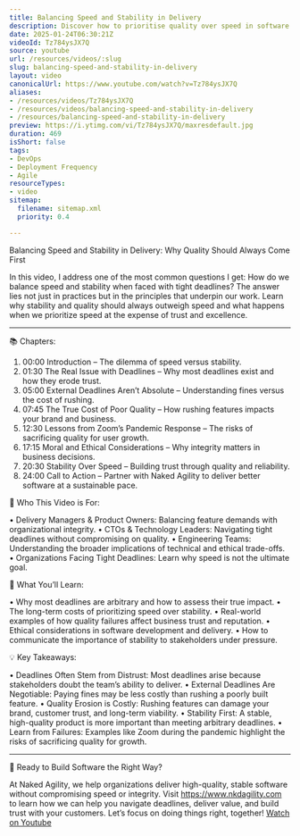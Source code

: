 ```yaml
---
title: Balancing Speed and Stability in Delivery
description: Discover how to prioritise quality over speed in software delivery. Learn the true costs of rushing and why stability builds trust.
date: 2025-01-24T06:30:21Z
videoId: Tz784ysJX7Q
source: youtube
url: /resources/videos/:slug
slug: balancing-speed-and-stability-in-delivery
layout: video
canonicalUrl: https://www.youtube.com/watch?v=Tz784ysJX7Q
aliases:
- /resources/videos/Tz784ysJX7Q
- /resources/videos/balancing-speed-and-stability-in-delivery
- /resources/balancing-speed-and-stability-in-delivery
preview: https://i.ytimg.com/vi/Tz784ysJX7Q/maxresdefault.jpg
duration: 469
isShort: false
tags:
- DevOps
- Deployment Frequency
- Agile
resourceTypes:
- video
sitemap:
  filename: sitemap.xml
  priority: 0.4

---
```

 Balancing Speed and Stability in Delivery: Why Quality Should Always Come First

In this video, I address one of the most common questions I get: How do we balance speed and stability when faced with tight deadlines? The answer lies not just in practices but in the principles that underpin our work. Learn why stability and quality should always outweigh speed and what happens when we prioritize speed at the expense of trust and excellence.
________________________________________

📚 Chapters:

1. 00:00 Introduction – The dilemma of speed versus stability.
2. 01:30 The Real Issue with Deadlines – Why most deadlines exist and how they erode trust.
3. 05:00 External Deadlines Aren’t Absolute – Understanding fines versus the cost of rushing.
4. 07:45 The True Cost of Poor Quality – How rushing features impacts your brand and business.
5. 12:30 Lessons from Zoom’s Pandemic Response – The risks of sacrificing quality for user growth.
6. 17:15 Moral and Ethical Considerations – Why integrity matters in business decisions.
7. 20:30 Stability Over Speed – Building trust through quality and reliability.
8. 24:00 Call to Action – Partner with Naked Agility to deliver better software at a sustainable pace.

🎯 Who This Video is For:

• Delivery Managers & Product Owners: Balancing feature demands with organizational integrity.
• CTOs & Technology Leaders: Navigating tight deadlines without compromising on quality.
• Engineering Teams: Understanding the broader implications of technical and ethical trade-offs.
• Organizations Facing Tight Deadlines: Learn why speed is not the ultimate goal.

🌟 What You’ll Learn:

• Why most deadlines are arbitrary and how to assess their true impact.
• The long-term costs of prioritizing speed over stability.
• Real-world examples of how quality failures affect business trust and reputation.
• Ethical considerations in software development and delivery.
• How to communicate the importance of stability to stakeholders under pressure.

💡 Key Takeaways:

• Deadlines Often Stem from Distrust: Most deadlines arise because stakeholders doubt the team’s ability to deliver.
• External Deadlines Are Negotiable: Paying fines may be less costly than rushing a poorly built feature.
• Quality Erosion is Costly: Rushing features can damage your brand, customer trust, and long-term viability.
• Stability First: A stable, high-quality product is more important than meeting arbitrary deadlines.
• Learn from Failures: Examples like Zoom during the pandemic highlight the risks of sacrificing quality for growth.
________________________________________
🔗 Ready to Build Software the Right Way?

At Naked Agility, we help organizations deliver high-quality, stable software without compromising speed or integrity. Visit https://www.nkdagility.com to learn how we can help you navigate deadlines, deliver value, and build trust with your customers. Let’s focus on doing things right, together! 
 [Watch on Youtube](https://www.youtube.com/watch?v=Tz784ysJX7Q)
